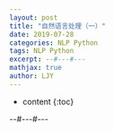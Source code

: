 ```yaml
---
layout: post
title: "自然语言处理（一）"
date: 2019-07-28
categories: NLP Python
tags: NLP Python
excerpt: --#---#---
mathjax: true
author: LJY
---
```

* content
{:toc}

--#---#---
